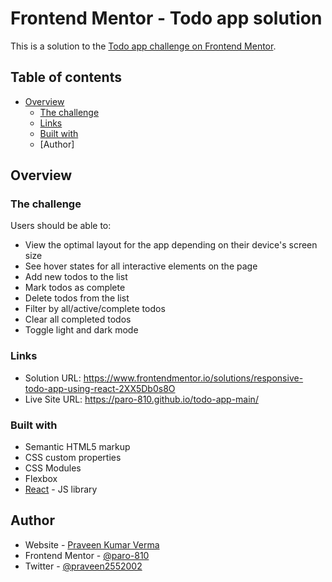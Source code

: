 # Frontend Mentor - Todo app solution

This is a solution to the [Todo app challenge on Frontend Mentor](https://www.frontendmentor.io/challenges/todo-app-Su1_KokOW).

## Table of contents

- [Overview](#overview)
  - [The challenge](#the-challenge)
  - [Links](#links)
  - [Built with](#built-with)
  - [Author]


## Overview

### The challenge

Users should be able to:

- View the optimal layout for the app depending on their device's screen size
- See hover states for all interactive elements on the page
- Add new todos to the list
- Mark todos as complete
- Delete todos from the list
- Filter by all/active/complete todos
- Clear all completed todos
- Toggle light and dark mode



### Links

- Solution URL: https://www.frontendmentor.io/solutions/responsive-todo-app-using-react-2XX5Db0s8O
- Live Site URL: https://paro-810.github.io/todo-app-main/


### Built with

- Semantic HTML5 markup
- CSS custom properties
- CSS Modules
- Flexbox
- [React](https://reactjs.org/) - JS library



## Author

- Website - [Praveen Kumar Verma](https://github.com/paro-810)
- Frontend Mentor - [@paro-810](https://www.frontendmentor.io/profile/paro-810)
- Twitter - [@praveen2552002](https://www.twitter.com/praveen2552002)
